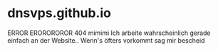 # dnsvps.github.io
ERROR EROROROROR 404 mimimi
Ich arbeite wahrscheinlich gerade einfach an der Website.. Wenn's öfters vorkommt sag mir bescheid
